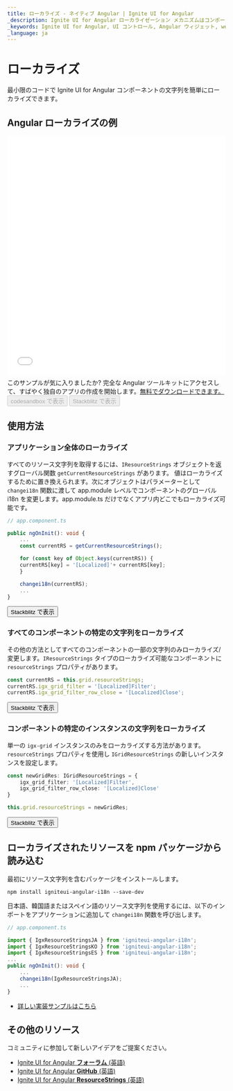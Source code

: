 ```yaml
---
title: ローカライズ - ネイティブ Angular | Ignite UI for Angular
_description: Ignite UI for Angular ローカライゼーション メカニズムはコンポーネントの文字列をローカライズ/変更する機能をサポートします。
_keywords: Ignite UI for Angular, UI コントロール, Angular ウィジェット, web ウィジェット, UI ウィジェット, Angular, ネイティブ Angular コンポーネント スイート, ネイティブ Angular コントロール, ネイティブ Angular コンポーネント ライブラリ、ネイティブ Angular コンポーネント
_language: ja
---
```


# ローカライズ

最小限のコードで Ignite UI for Angular コンポーネントの文字列を簡単にローカライズできます。

## Angular ローカライズの例
<div class="sample-container loading" style="height:550px">
    <iframe id="localization-sample-1-iframe" src="{environment:demosBaseUrl}/services/localization-sample-1" width="100%" height="100%" seamless="" frameborder="0" onload="onSampleIframeContentLoaded(this);"></iframe>
</div>
<p style="margin: 0;padding-top: 0.5rem">このサンプルが気に入りましたか? 完全な Angular ツールキットにアクセスして、すばやく独自のアプリの作成を開始します。<a class="no-external-icon mchNoDecorate trackCTA" target="_blank" href="https://www.infragistics.com/products/ignite-ui-angular/download" data-xd-ga-action="Download" data-xd-ga-label="Ignite UI for Angular">無料でダウンロードできます。</a></p>
<div>
<button data-localize="codesandbox" disabled class="codesandbox-btn" data-iframe-id="localization-sample-1-iframe" data-demos-base-url="{environment:demosBaseUrl}">codesandbox で表示</button>
<button data-localize="stackblitz" disabled class="stackblitz-btn" data-iframe-id="localization-sample-1-iframe" data-demos-base-url="{environment:demosBaseUrl}">Stackblitz で表示</button>
</div>

## 使用方法

### アプリケーション全体のローカライズ

すべてのリソース文字列を取得するには、`IResourceStrings` オブジェクトを返すグローバル関数 `getCurrentResourceStrings` があります。 
値はローカライズするために置き換えられます。次にオブジェクトはパラメーターとして `changei18n` 関数に渡して app.module レベルでコンポーネントのグローバル i18n を変更します。app.module.ts だけでなくアプリ内どこでもローカライズ可能です。

```typescript
// app.component.ts

public ngOnInit(): void {
    ...
    const currentRS = getCurrentResourceStrings();

    for (const key of Object.keys(currentRS)) {
    currentRS[key] = '[Localized]'+ currentRS[key];
    }

    changei18n(currentRS);
    ...
}
```
<div>
<button data-localize="stackblitz" class="stackblitz-btn" data-sample-src="{environment:demosBaseUrl}/services/localization-sample-2"
    data-demos-base-url="{environment:demosBaseUrl}">Stackblitz で表示
</button>
</div>

### すべてのコンポーネントの特定の文字列をローカライズ

その他の方法としてすべてのコンポーネントの一部の文字列のみローカライズ/変更します。`IResourceStrings` タイプのローカライズ可能なコンポーネントに `resourceStrings` プロパティがあります。

```typescript
const currentRS = this.grid.resourceStrings;
currentRS.igx_grid_filter = '[Localized]Filter';
currentRS.igx_grid_filter_row_close = '[Localized]Close';
```

<div>
    <button data-localize="stackblitz" class="stackblitz-btn" data-sample-src="{environment:demosBaseUrl}/services/localization-sample-3" 
        data-demos-base-url="{environment:demosBaseUrl}">Stackblitz で表示
    </button>
</div>

### コンポーネントの特定のインスタンスの文字列をローカライズ

単一の `igx-grid` インスタンスのみをローカライズする方法があります。`resourceStrings` プロパティを使用し `IGridResourceStrings` の新しいインスタンスを設定します。

```typescript
const newGridRes: IGridResourceStrings = {
    igx_grid_filter: '[Localized]Filter',
    igx_grid_filter_row_close: '[Localized]Close'
}

this.grid.resourceStrings = newGridRes;
```

<div>
<button data-localize="stackblitz" class="stackblitz-btn" data-iframe-id="localization-sample-1-iframe" data-demos-base-url="{environment:demosBaseUrl}">Stackblitz で表示</button>
</div>

## ローカライズされたリソースを npm パッケージから読み込む

最初にリソース文字列を含むパッケージをインストールします。

`npm install igniteui-angular-i18n --save-dev`

日本語、韓国語またはスペイン語のリソース文字列を使用するには、以下のインポートをアプリケーションに追加して `changei18n` 関数を呼び出します。

```typescript
// app.component.ts

import { IgxResourceStringsJA } from 'igniteui-angular-i18n';
import { IgxResourceStringsKO } from 'igniteui-angular-i18n';
import { IgxResourceStringsES } from 'igniteui-angular-i18n';
...
public ngOnInit(): void {
    ...
    changei18n(IgxResourceStringsJA);
    ...
}
```

* [詳しい実装サンプルはこちら](https://kb.jp.infragistics.com/?p=535)

## その他のリソース

<div class="divider--half"></div>

コミュニティに参加して新しいアイデアをご提案ください。

* [Ignite UI for Angular **フォーラム** (英語) ](https://www.infragistics.com/community/forums/f/ignite-ui-for-angular)
* [Ignite UI for Angular **GitHub** (英語) ](https://github.com/IgniteUI/igniteui-angular)
* [Ignite UI for Angular **ResourceStrings** (英語) ](https://github.com/IgniteUI/igniteui-angular-i18n)
